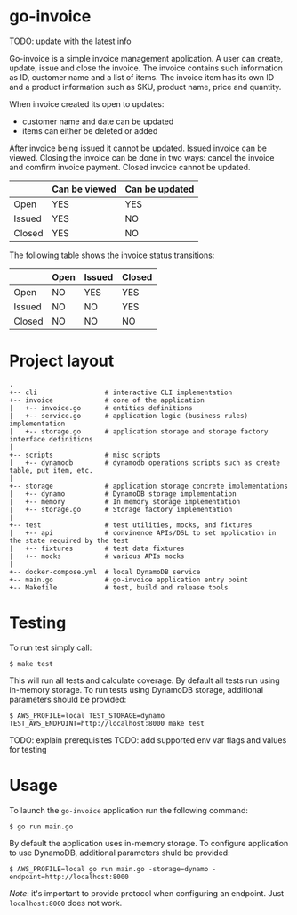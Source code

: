 # go-invoice

TODO: update with the latest info

Go-invoice is a simple invoice management application. A user can create, update, issue and close the invoice.
The invoice contains such information as ID, customer name and a list of items. The invoice item has its own ID and a product information such as SKU, product name, price and quantity.

When invoice created its open to updates:
- customer name and date can be updated
- items can either be deleted or added

After invoice being issued it cannot be updated. Issued invoice can be viewed.
Closing the invoice can be done in two ways: cancel the invoice and comfirm invoice payment. Closed invoice cannot be updated.

|        | Can be viewed | Can be updated |
|--------|---------------|----------------|
|Open    | YES           | YES            |
|Issued  | YES           | NO             |
|Closed  | YES           | NO             |


The following table shows the invoice status transitions:

|        | Open | Issued | Closed |
|--------|------|--------|--------|
|Open    | NO   | YES    | YES    |
|Issued  | NO   | NO     | YES    |
|Closed  | NO   | NO     | NO     |


# Project layout
```
.
+-- cli                 # interactive CLI implementation
+-- invoice             # core of the application
|   +-- invoice.go      # entities definitions
|   +-- service.go      # application logic (business rules) implementation
|   +-- storage.go      # application storage and storage factory interface definitions
|
+-- scripts             # misc scripts
|   +-- dynamodb        # dynamodb operations scripts such as create table, put item, etc.
|
+-- storage             # application storage concrete implementations
|   +-- dynamo          # DynamoDB storage implementation
|   +-- memory          # In memory storage implementation
|   +-- storage.go      # Storage factory implementation
|
+-- test                # test utilities, mocks, and fixtures
|   +-- api             # convinence APIs/DSL to set application in the state required by the test
|   +-- fixtures        # test data fixtures
|   +-- mocks           # various APIs mocks
|
+-- docker-compose.yml  # local DynamoDB service
+-- main.go             # go-invoice application entry point
+-- Makefile            # test, build and release tools
```

# Testing
To run test simply call:
```
$ make test
```

This will run all tests and calculate coverage. By default all tests run using in-memory storage. To run tests using DynamoDB storage, additional parameters should be provided:
```
$ AWS_PROFILE=local TEST_STORAGE=dynamo TEST_AWS_ENDPOINT=http://localhost:8000 make test
```

TODO: explain prerequisites
TODO: add supported env var flags and values for testing

# Usage
To launch the `go-invoice` application run the following command:
```
$ go run main.go
```

By default the application uses in-memory storage. To configure application to use DynamoDB, additional parameters shuld be provided:
```
$ AWS_PROFILE=local go run main.go -storage=dynamo -endpoint=http://localhost:8000
```

_Note_: it's important to provide protocol when configuring an endpoint. Just `localhost:8000` does not work.
